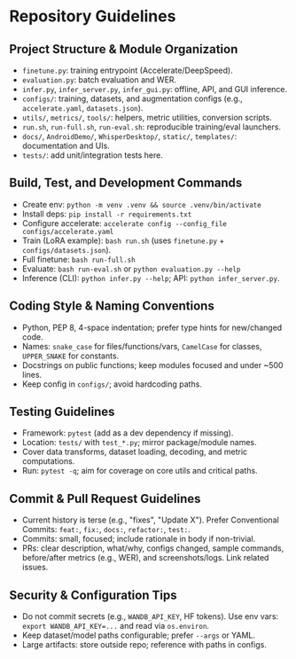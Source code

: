 # Repository Guidelines

## Project Structure & Module Organization
- `finetune.py`: training entrypoint (Accelerate/DeepSpeed).  
- `evaluation.py`: batch evaluation and WER.  
- `infer.py`, `infer_server.py`, `infer_gui.py`: offline, API, and GUI inference.  
- `configs/`: training, datasets, and augmentation configs (e.g., `accelerate.yaml`, `datasets.json`).  
- `utils/`, `metrics/`, `tools/`: helpers, metric utilities, conversion scripts.  
- `run.sh`, `run-full.sh`, `run-eval.sh`: reproducible training/eval launchers.  
- `docs/`, `AndroidDemo/`, `WhisperDesktop/`, `static/`, `templates/`: documentation and UIs.  
- `tests/`: add unit/integration tests here.

## Build, Test, and Development Commands
- Create env: `python -m venv .venv && source .venv/bin/activate`  
- Install deps: `pip install -r requirements.txt`  
- Configure accelerate: `accelerate config --config_file configs/accelerate.yaml`  
- Train (LoRA example): `bash run.sh` (uses `finetune.py` + `configs/datasets.json`).  
- Full finetune: `bash run-full.sh`  
- Evaluate: `bash run-eval.sh` or `python evaluation.py --help`  
- Inference (CLI): `python infer.py --help`; API: `python infer_server.py`.

## Coding Style & Naming Conventions
- Python, PEP 8, 4-space indentation; prefer type hints for new/changed code.  
- Names: `snake_case` for files/functions/vars, `CamelCase` for classes, `UPPER_SNAKE` for constants.  
- Docstrings on public functions; keep modules focused and under ~500 lines.  
- Keep config in `configs/`; avoid hardcoding paths.

## Testing Guidelines
- Framework: `pytest` (add as a dev dependency if missing).  
- Location: `tests/` with `test_*.py`; mirror package/module names.  
- Cover data transforms, dataset loading, decoding, and metric computations.  
- Run: `pytest -q`; aim for coverage on core utils and critical paths.

## Commit & Pull Request Guidelines
- Current history is terse (e.g., "fixes", "Update X"). Prefer Conventional Commits: `feat:`, `fix:`, `docs:`, `refactor:`, `test:`.  
- Commits: small, focused; include rationale in body if non-trivial.  
- PRs: clear description, what/why, configs changed, sample commands, before/after metrics (e.g., WER), and screenshots/logs. Link related issues.

## Security & Configuration Tips
- Do not commit secrets (e.g., `WANDB_API_KEY`, HF tokens). Use env vars: `export WANDB_API_KEY=...` and read via `os.environ`.  
- Keep dataset/model paths configurable; prefer `--args` or YAML.  
- Large artifacts: store outside repo; reference with paths in configs.

